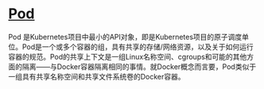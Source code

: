 # [Pod](https://kubernetes.io/docs/concepts/workloads/pods/)

Pod 是Kubernetes项目中最小的API对象，即是Kubernetes项目的原子调度单位。Pod是一个或多个容器的组，具有共享的存储/网络资源，以及关于如何运行容器的规范。Pod的共享上下文是一组Linux名称空间、cgroups和可能的其他方面的隔离——与Docker容器隔离相同的事情。就Docker概念而言要，Pod类似于一组具有共享名称空间和共享文件系统卷的Docker容器。
